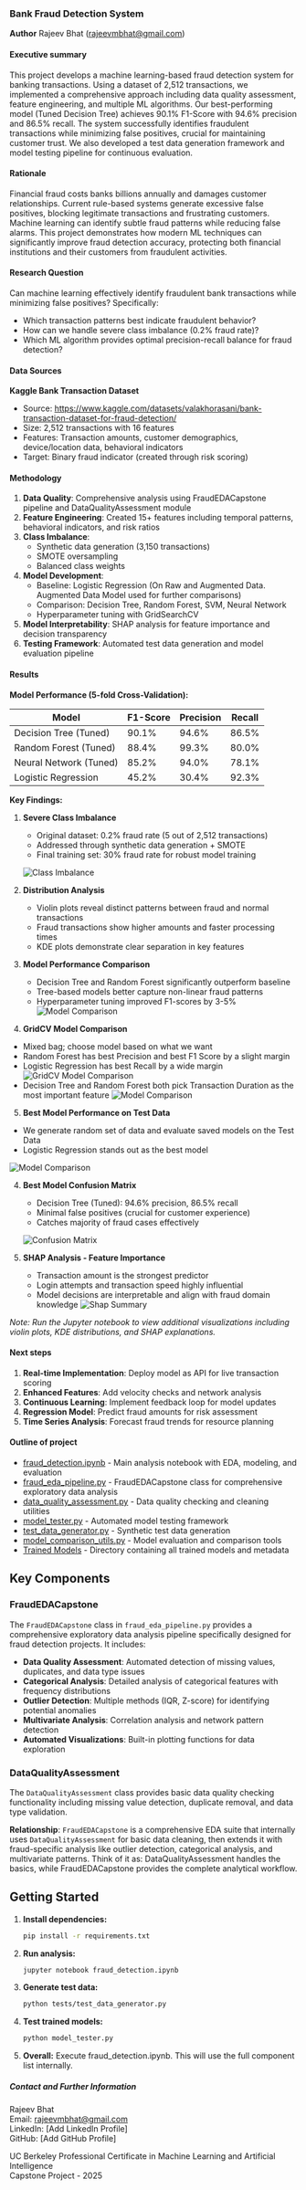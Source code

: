 ### Bank Fraud Detection System

**Author**
Rajeev Bhat (rajeevmbhat@gmail.com)

#### Executive summary

This project develops a machine learning-based fraud detection system for banking transactions. Using a dataset of 2,512 transactions, we implemented a comprehensive approach including data quality assessment, feature engineering, and multiple ML algorithms. Our best-performing model (Tuned Decision Tree) achieves 90.1% F1-Score with 94.6% precision and 86.5% recall. The system successfully identifies fraudulent transactions while minimizing false positives, crucial for maintaining customer trust. We also developed a test data generation framework and model testing pipeline for continuous evaluation.

#### Rationale

Financial fraud costs banks billions annually and damages customer relationships. Current rule-based systems generate excessive false positives, blocking legitimate transactions and frustrating customers. Machine learning can identify subtle fraud patterns while reducing false alarms. This project demonstrates how modern ML techniques can significantly improve fraud detection accuracy, protecting both financial institutions and their customers from fraudulent activities.

#### Research Question

Can machine learning effectively identify fraudulent bank transactions while minimizing false positives? Specifically:
- Which transaction patterns best indicate fraudulent behavior?
- How can we handle severe class imbalance (0.2% fraud rate)?
- Which ML algorithm provides optimal precision-recall balance for fraud detection?

#### Data Sources

**Kaggle Bank Transaction Dataset**
- Source: https://www.kaggle.com/datasets/valakhorasani/bank-transaction-dataset-for-fraud-detection/
- Size: 2,512 transactions with 16 features
- Features: Transaction amounts, customer demographics, device/location data, behavioral indicators
- Target: Binary fraud indicator (created through risk scoring)

#### Methodology

1. **Data Quality**: Comprehensive analysis using FraudEDACapstone pipeline and DataQualityAssessment module
2. **Feature Engineering**: Created 15+ features including temporal patterns, behavioral indicators, and risk ratios
3. **Class Imbalance**: 
   - Synthetic data generation (3,150 transactions)
   - SMOTE oversampling
   - Balanced class weights
4. **Model Development**:
   - Baseline: Logistic Regression (On Raw and Augmented Data. Augmented Data Model used for further comparisons)
   - Comparison: Decision Tree, Random Forest, SVM, Neural Network
   - Hyperparameter tuning with GridSearchCV
5. **Model Interpretability**: SHAP analysis for feature importance and decision transparency
6. **Testing Framework**: Automated test data generation and model evaluation pipeline

#### Results

**Model Performance (5-fold Cross-Validation):**

| Model | F1-Score | Precision | Recall |
|-------|----------|-----------|---------|
| Decision Tree (Tuned) | 90.1% | 94.6% | 86.5% |
| Random Forest (Tuned) | 88.4% | 99.3% | 80.0% |
| Neural Network (Tuned) | 85.2% | 94.0% | 78.1% |
| Logistic Regression | 45.2% | 30.4% | 92.3% |

**Key Findings:**

1. **Severe Class Imbalance**
   - Original dataset: 0.2% fraud rate (5 out of 2,512 transactions)
   - Addressed through synthetic data generation + SMOTE
   - Final training set: 30% fraud rate for robust model training

   ![Class Imbalance](images/class_imbalance.png)

2. **Distribution Analysis**
   - Violin plots reveal distinct patterns between fraud and normal transactions
   - Fraud transactions show higher amounts and faster processing times
   - KDE plots demonstrate clear separation in key features

3. **Model Performance Comparison**
   - Decision Tree and Random Forest significantly outperform baseline
   - Tree-based models better capture non-linear fraud patterns
   - Hyperparameter tuning improved F1-scores by 3-5%
   ![Model Comparison](images/model_comparison.png)

   
4. **GridCV Model Comparison**
 - Mixed bag; choose model based on what we want
 - Random Forest has best Precision and best F1 Score by a slight margin
 - Logistic Regression has best Recall by a wide margin
   ![GridCV Model Comparison](images/CV_model_comparison.png)
- Decision Tree and Random Forest both pick Transaction Duration as the most important feature
   ![Model Comparison](images/feature_importance.png)

5. **Best Model Performance on Test Data**
- We generate random set of data and evaluate saved models on the Test Data
- Logistic Regression stands out as the best model

![Model Comparison](images/model_perf_unseen_data.png)

4. **Best Model Confusion Matrix**
   - Decision Tree (Tuned): 94.6% precision, 86.5% recall
   - Minimal false positives (crucial for customer experience)
   - Catches majority of fraud cases effectively

   ![Confusion Matrix](images/confusion_matrix.png)

5. **SHAP Analysis - Feature Importance**
   - Transaction amount is the strongest predictor
   - Login attempts and transaction speed highly influential
   - Model decisions are interpretable and align with fraud domain knowledge
   ![Shap Summary](images/shap_summary.png)

*Note: Run the Jupyter notebook to view additional visualizations including violin plots, KDE distributions, and SHAP explanations.*

#### Next steps

1. **Real-time Implementation**: Deploy model as API for live transaction scoring
2. **Enhanced Features**: Add velocity checks and network analysis
3. **Continuous Learning**: Implement feedback loop for model updates
4. **Regression Model**: Predict fraud amounts for risk assessment
5. **Time Series Analysis**: Forecast fraud trends for resource planning

#### Outline of project

- [fraud_detection.ipynb](fraud_detection.ipynb) - Main analysis notebook with EDA, modeling, and evaluation
- [fraud_eda_pipeline.py](fraud_eda_pipeline.py) - FraudEDACapstone class for comprehensive exploratory data analysis
- [data_quality_assessment.py](data_quality_assessment.py) - Data quality checking and cleaning utilities
- [model_tester.py](model_tester.py) - Automated model testing framework
- [test_data_generator.py](tests/test_data_generator.py) - Synthetic test data generation
- [model_comparison_utils.py](model_comparison_utils.py) - Model evaluation and comparison tools
- [Trained Models](models/) - Directory containing all trained models and metadata
## Key Components

### FraudEDACapstone

The `FraudEDACapstone` class in `fraud_eda_pipeline.py` provides a comprehensive exploratory data analysis pipeline specifically designed for fraud detection projects. It includes:

- **Data Quality Assessment**: Automated detection of missing values, duplicates, and data type issues
- **Categorical Analysis**: Detailed analysis of categorical features with frequency distributions
- **Outlier Detection**: Multiple methods (IQR, Z-score) for identifying potential anomalies
- **Multivariate Analysis**: Correlation analysis and network pattern detection
- **Automated Visualizations**: Built-in plotting functions for data exploration

### DataQualityAssessment

The `DataQualityAssessment` class provides basic data quality checking functionality including missing value detection, duplicate removal, and data type validation. 

**Relationship**: `FraudEDACapstone` is a comprehensive EDA suite that internally uses `DataQualityAssessment` for basic data cleaning, then extends it with fraud-specific analysis like outlier detection, categorical analysis, and multivariate patterns. Think of it as: DataQualityAssessment handles the basics, while FraudEDACapstone provides the complete analytical workflow.

## Getting Started

1. **Install dependencies:**
   ```bash
   pip install -r requirements.txt
   ```

2. **Run analysis:**
   ```bash
   jupyter notebook fraud_detection.ipynb
   ```

3. **Generate test data:**
   ```bash
   python tests/test_data_generator.py
   ```

4. **Test trained models:**
   ```bash
   python model_tester.py
   ```

5. **Overall:**
   Execute fraud_detection.ipynb. This will use the full component list internally.

##### Contact and Further Information

Rajeev Bhat  
Email: rajeevmbhat@gmail.com  
LinkedIn: [Add LinkedIn Profile]  
GitHub: [Add GitHub Profile]  

UC Berkeley Professional Certificate in Machine Learning and Artificial Intelligence  
Capstone Project - 2025